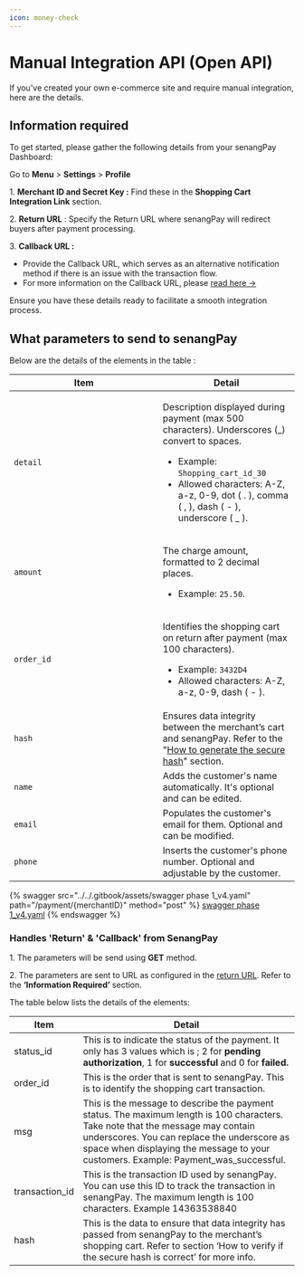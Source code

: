 ```yaml
---
icon: money-check
---
```


# Manual Integration API (Open API)

If you've created your own e-commerce site and require manual integration, here are the details.

## **Information required**&#x20;

To get started, please gather the following details from your senangPay Dashboard:

Go to **Menu** > **Settings** > **Profile**

1\. **Merchant ID and Secret Key :** Find these in the **Shopping Cart Integration Link** section.

2\. **Return URL** : Specify the Return URL where senangPay will redirect buyers after payment   processing.

3\. **Callback URL :**&#x20;

* Provide the Callback URL, which serves as an alternative notification method if there is an issue with the transaction flow.
* For more information on the Callback URL, please [read here ->](https://guide.senangpay.my/callback-url/)

Ensure you have these details ready to facilitate a smooth integration process.



## **What parameters to send to senangPay**

Below are the details of the elements in the table :

<table><thead><tr><th width="247">Item</th><th>Detail</th></tr></thead><tbody><tr><td><code>detail</code></td><td><p>Description displayed during payment (max 500 characters). Underscores (_) convert to spaces. </p><ul><li>Example: <code>Shopping_cart_id_30</code></li><li>Allowed characters: A-Z, a-z, 0-9, dot ( . ), comma ( , ), dash ( - ), underscore ( _ ).</li></ul></td></tr><tr><td><code>amount</code></td><td><p>The charge amount, formatted to 2 decimal places.</p><ul><li>Example: <code>25.50</code>.</li></ul></td></tr><tr><td><code>order_id</code></td><td><p>Identifies the shopping cart on return after payment (max 100 characters).</p><ul><li>Example: <code>3432D4</code></li><li>Allowed characters: A-Z, a-z, 0-9, dash ( - ).</li></ul></td></tr><tr><td><code>hash</code></td><td>Ensures data integrity between the merchant’s cart and senangPay. Refer to the "<a href="generate-secure-hash.md#how-to-generate-the-secure-hash">How to generate the secure hash</a>" section.</td></tr><tr><td><code>name</code></td><td>Adds the customer's name automatically. It's optional and can be edited.</td></tr><tr><td><code>email</code></td><td>Populates the customer's email for them. Optional and can be modified.</td></tr><tr><td><code>phone</code></td><td>Inserts the customer's phone number. Optional and adjustable by the customer.</td></tr></tbody></table>



{% swagger src="../../.gitbook/assets/swagger phase 1_v4.yaml" path="/payment/{merchantID}" method="post" %}
[swagger phase 1_v4.yaml](<../../.gitbook/assets/swagger phase 1_v4.yaml>)
{% endswagger %}

### Handles 'Return' & 'Callback' from SenangPay

1\. The parameters will be send using **GET** method.

2\. The parameters are sent to URL as configured in the [return URL](./#information-required). Refer to the **‘Information Required’** section.

The table below lists the details of the elements:

| Item            | Detail                                                                                                                                                                                                                                                                  |
| --------------- | ----------------------------------------------------------------------------------------------------------------------------------------------------------------------------------------------------------------------------------------------------------------------- |
| status\_id      | This is to indicate the status of the payment. It only has 3 values which is ; 2 for **pending authorization**, 1 for **successful** and 0 for **failed.**                                                                                                              |
| order\_id       | This is the order that is sent to senangPay. This is to identify the shopping cart transaction.                                                                                                                                                                         |
| msg             | This is the message to describe the payment status. The maximum length is 100 characters. Take note that the message may contain underscores. You can replace the underscore as space when displaying the message to your customers. Example: Payment\_was\_successful. |
| transaction\_id | This is the transaction ID used by senangPay. You can use this ID to track the transaction in senangPay. The maximum length is 100 characters. Example 14363538840                                                                                                      |
| hash            | This is the data to ensure that data integrity has passed from senangPay to the merchant’s shopping cart. Refer to section ‘How to verify if the secure hash is correct’ for more info.                                                                                 |
